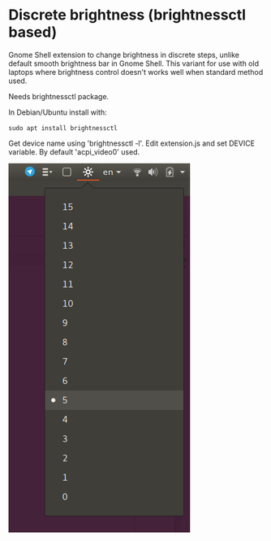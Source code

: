 # Discrete brightness (brightnessctl based)

Gnome Shell extension to change brightness in discrete steps, unlike default smooth brightness bar in Gnome Shell. This variant for use with old laptops where brightness control doesn't works well when standard method used.

Needs brightnessctl package.

In Debian/Ubuntu install with:

    sudo apt install brightnessctl

Get device name using 'brightnessctl -l'.
Edit extension.js and set DEVICE variable. By default 'acpi_video0' used. 

![screenshot](screenshot.png?raw=true)
